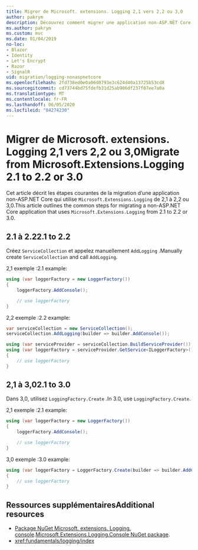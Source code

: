 ```yaml
---
title: Migrer de Microsoft. extensions. Logging 2,1 vers 2,2 ou 3,0
author: pakrym
description: Découvrez comment migrer une application non-ASP.NET Core qui utilise Microsoft. extensions. Logging de 2,1 à 2,2 ou 3,0.
ms.author: pakrym
ms.custom: mvc
ms.date: 01/04/2019
no-loc:
- Blazor
- Identity
- Let's Encrypt
- Razor
- SignalR
uid: migration/logging-nonaspnetcore
ms.openlocfilehash: 2fd738ed0e0a06d0793e3c624d40a13725b53cd8
ms.sourcegitcommit: cd73744bd75fdefb31d25ab906df237f07ee7a0a
ms.translationtype: MT
ms.contentlocale: fr-FR
ms.lasthandoff: 06/05/2020
ms.locfileid: "84274230"
---
```

# <a name="migrate-from-microsoftextensionslogging-21-to-22-or-30"></a><span data-ttu-id="862c5-103">Migrer de Microsoft. extensions. Logging 2,1 vers 2,2 ou 3,0</span><span class="sxs-lookup"><span data-stu-id="862c5-103">Migrate from Microsoft.Extensions.Logging 2.1 to 2.2 or 3.0</span></span>

<span data-ttu-id="862c5-104">Cet article décrit les étapes courantes de la migration d’une application non-ASP.NET Core qui utilise `Microsoft.Extensions.Logging` de 2,1 à 2,2 ou 3,0.</span><span class="sxs-lookup"><span data-stu-id="862c5-104">This article outlines the common steps for migrating a non-ASP.NET Core application that uses `Microsoft.Extensions.Logging` from 2.1 to 2.2 or 3.0.</span></span>

## <a name="21-to-22"></a><span data-ttu-id="862c5-105">2.1 à 2.2</span><span class="sxs-lookup"><span data-stu-id="862c5-105">2.1 to 2.2</span></span>

<span data-ttu-id="862c5-106">Créez `ServiceCollection` et appelez manuellement `AddLogging` .</span><span class="sxs-lookup"><span data-stu-id="862c5-106">Manually create `ServiceCollection` and call `AddLogging`.</span></span>

<span data-ttu-id="862c5-107">2,1 exemple :</span><span class="sxs-lookup"><span data-stu-id="862c5-107">2.1 example:</span></span>

```csharp
using (var loggerFactory = new LoggerFactory())
{
    loggerFactory.AddConsole();

    // use loggerFactory
}
```

<span data-ttu-id="862c5-108">2,2 exemple :</span><span class="sxs-lookup"><span data-stu-id="862c5-108">2.2 example:</span></span>

```csharp
var serviceCollection = new ServiceCollection();
serviceCollection.AddLogging(builder => builder.AddConsole());

using (var serviceProvider = serviceCollection.BuildServiceProvider())
using (var loggerFactory = serviceProvider.GetService<ILoggerFactory>())
{
    // use loggerFactory
}
```

## <a name="21-to-30"></a><span data-ttu-id="862c5-109">2,1 à 3,0</span><span class="sxs-lookup"><span data-stu-id="862c5-109">2.1 to 3.0</span></span>

<span data-ttu-id="862c5-110">Dans 3,0, utilisez `LoggingFactory.Create` .</span><span class="sxs-lookup"><span data-stu-id="862c5-110">In 3.0, use `LoggingFactory.Create`.</span></span>

<span data-ttu-id="862c5-111">2,1 exemple :</span><span class="sxs-lookup"><span data-stu-id="862c5-111">2.1 example:</span></span>

```csharp
using (var loggerFactory = new LoggerFactory())
{
    loggerFactory.AddConsole();

    // use loggerFactory
}
```

<span data-ttu-id="862c5-112">3,0 exemple :</span><span class="sxs-lookup"><span data-stu-id="862c5-112">3.0 example:</span></span>

```csharp
using (var loggerFactory = LoggerFactory.Create(builder => builder.AddConsole()))
{
    // use loggerFactory
}
```

## <a name="additional-resources"></a><span data-ttu-id="862c5-113">Ressources supplémentaires</span><span class="sxs-lookup"><span data-stu-id="862c5-113">Additional resources</span></span>

* <span data-ttu-id="862c5-114">[Package NuGet Microsoft. extensions. Logging. console](https://www.nuget.org/packages/Microsoft.Extensions.Logging.Console/).</span><span class="sxs-lookup"><span data-stu-id="862c5-114">[Microsoft.Extensions.Logging.Console NuGet package](https://www.nuget.org/packages/Microsoft.Extensions.Logging.Console/).</span></span>
* <xref:fundamentals/logging/index>
